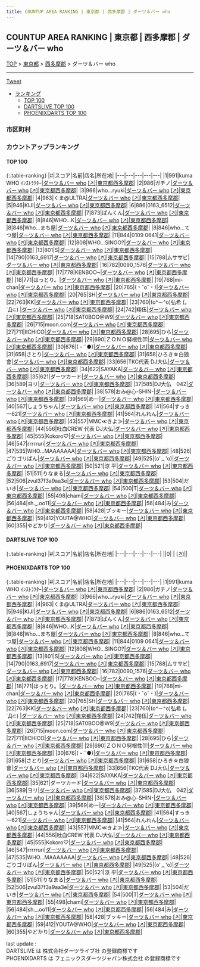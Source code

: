 ```yaml
---
title: COUNTUP AREA RANKING | 東京都 | 西多摩郡 | ダーツ＆バー who
---
```

## COUNTUP AREA RANKING | 東京都 | 西多摩郡 | ダーツ＆バー who

[TOP](/darts/rank/) > [東京都](/darts/rank/東京都/) > [西多摩郡](/darts/rank/東京都/西多摩郡/) > ダーツ＆バー who

___

<a href="https://twitter.com/share?ref_src=twsrc%5Etfw" data-text="COUNTUP AREA RANKING | 東京都西多摩郡ダーツ＆バー who" class="twitter-share-button" data-hashtags="DARTSLIVE,PHOENIXDARTS,darts,ダーツ" data-show-count="false">Tweet</a>

* [ランキング](#カウントアップランキング)
    * [TOP 100](#top-100)
    * [DARTSLIVE TOP 100](#dartslive-top-100)
    * [PHOENIXDARTS TOP 100](#phoenixdarts-top-100)

### 市区町村

<ul>

</ul>

### カウントアップランキング

#### TOP 100



{:.table-ranking}
|#|スコア|名前|店名|所在地|
|---|---|---|---|---|
|1|991|<span class="rank-name-pd">kuma WHO ｲﾝｽﾄﾗｸﾀｰ</span>|<a href="/darts/rank/shops/52078.html">ダーツ＆バー who</a> <a href="https://vs.phoenixdarts.com/jp/shop/shopDetailInfo/s_52078?s_seq=52078">[↗]</a>|<a href="/darts/rank/東京都/西多摩郡">東京都西多摩郡</a>|
|2|986|<span class="rank-name-pd">ガチノ</span>|<a href="/darts/rank/shops/52078.html">ダーツ＆バー who</a> <a href="https://vs.phoenixdarts.com/jp/shop/shopDetailInfo/s_52078?s_seq=52078">[↗]</a>|<a href="/darts/rank/東京都/西多摩郡">東京都西多摩郡</a>|
|3|966|<span class="rank-name-pd">who...ryuki</span>|<a href="/darts/rank/shops/52078.html">ダーツ＆バー who</a> <a href="https://vs.phoenixdarts.com/jp/shop/shopDetailInfo/s_52078?s_seq=52078">[↗]</a>|<a href="/darts/rank/東京都/西多摩郡">東京都西多摩郡</a>|
|4|963|<span class="rank-name-pd">くま@ULTRA</span>|<a href="/darts/rank/shops/52078.html">ダーツ＆バー who</a> <a href="https://vs.phoenixdarts.com/jp/shop/shopDetailInfo/s_52078?s_seq=52078">[↗]</a>|<a href="/darts/rank/東京都/西多摩郡">東京都西多摩郡</a>|
|5|946|<span class="rank-name-pd">KIJI</span>|<a href="/darts/rank/shops/52078.html">ダーツ＆バー who</a> <a href="https://vs.phoenixdarts.com/jp/shop/shopDetailInfo/s_52078?s_seq=52078">[↗]</a>|<a href="/darts/rank/東京都/西多摩郡">東京都西多摩郡</a>|
|6|886|<span class="rank-name-pd">0163_6512</span>|<a href="/darts/rank/shops/52078.html">ダーツ＆バー who</a> <a href="https://vs.phoenixdarts.com/jp/shop/shopDetailInfo/s_52078?s_seq=52078">[↗]</a>|<a href="/darts/rank/東京都/西多摩郡">東京都西多摩郡</a>|
|7|873|<span class="rank-name-pd">ぱんくん</span>|<a href="/darts/rank/shops/52078.html">ダーツ＆バー who</a> <a href="https://vs.phoenixdarts.com/jp/shop/shopDetailInfo/s_52078?s_seq=52078">[↗]</a>|<a href="/darts/rank/東京都/西多摩郡">東京都西多摩郡</a>|
|8|846|<span class="rank-name-pd">WHO...K</span>|<a href="/darts/rank/shops/52078.html">ダーツ＆バー who</a> <a href="https://vs.phoenixdarts.com/jp/shop/shopDetailInfo/s_52078?s_seq=52078">[↗]</a>|<a href="/darts/rank/東京都/西多摩郡">東京都西多摩郡</a>|
|8|846|<span class="rank-name-pd">Who...まち屋</span>|<a href="/darts/rank/shops/52078.html">ダーツ＆バー who</a> <a href="https://vs.phoenixdarts.com/jp/shop/shopDetailInfo/s_52078?s_seq=52078">[↗]</a>|<a href="/darts/rank/東京都/西多摩郡">東京都西多摩郡</a>|
|8|846|<span class="rank-name-pd">who...てつ屋</span>|<a href="/darts/rank/shops/52078.html">ダーツ＆バー who</a> <a href="https://vs.phoenixdarts.com/jp/shop/shopDetailInfo/s_52078?s_seq=52078">[↗]</a>|<a href="/darts/rank/東京都/西多摩郡">東京都西多摩郡</a>|
|11|844|<span class="rank-name-pd">0109 0641</span>|<a href="/darts/rank/shops/52078.html">ダーツ＆バー who</a> <a href="https://vs.phoenixdarts.com/jp/shop/shopDetailInfo/s_52078?s_seq=52078">[↗]</a>|<a href="/darts/rank/東京都/西多摩郡">東京都西多摩郡</a>|
|12|808|<span class="rank-name-pd">WHO...SINGO?</span>|<a href="/darts/rank/shops/52078.html">ダーツ＆バー who</a> <a href="https://vs.phoenixdarts.com/jp/shop/shopDetailInfo/s_52078?s_seq=52078">[↗]</a>|<a href="/darts/rank/東京都/西多摩郡">東京都西多摩郡</a>|
|13|801|<span class="rank-name-pd">S</span>|<a href="/darts/rank/shops/52078.html">ダーツ＆バー who</a> <a href="https://vs.phoenixdarts.com/jp/shop/shopDetailInfo/s_52078?s_seq=52078">[↗]</a>|<a href="/darts/rank/東京都/西多摩郡">東京都西多摩郡</a>|
|14|790|<span class="rank-name-pd">0163_6917</span>|<a href="/darts/rank/shops/52078.html">ダーツ＆バー who</a> <a href="https://vs.phoenixdarts.com/jp/shop/shopDetailInfo/s_52078?s_seq=52078">[↗]</a>|<a href="/darts/rank/東京都/西多摩郡">東京都西多摩郡</a>|
|15|788|<span class="rank-name-pd">ムササビ</span>|<a href="/darts/rank/shops/52078.html">ダーツ＆バー who</a> <a href="https://vs.phoenixdarts.com/jp/shop/shopDetailInfo/s_52078?s_seq=52078">[↗]</a>|<a href="/darts/rank/東京都/西多摩郡">東京都西多摩郡</a>|
|16|782|<span class="rank-name-pd">0090_1576</span>|<a href="/darts/rank/shops/52078.html">ダーツ＆バー who</a> <a href="https://vs.phoenixdarts.com/jp/shop/shopDetailInfo/s_52078?s_seq=52078">[↗]</a>|<a href="/darts/rank/東京都/西多摩郡">東京都西多摩郡</a>|
|17|778|<span class="rank-name-pd">KENBOO~</span>|<a href="/darts/rank/shops/52078.html">ダーツ＆バー who</a> <a href="https://vs.phoenixdarts.com/jp/shop/shopDetailInfo/s_52078?s_seq=52078">[↗]</a>|<a href="/darts/rank/東京都/西多摩郡">東京都西多摩郡</a>|
|18|771|<span class="rank-name-pd">はっとり。</span>|<a href="/darts/rank/shops/52078.html">ダーツ＆バー who</a> <a href="https://vs.phoenixdarts.com/jp/shop/shopDetailInfo/s_52078?s_seq=52078">[↗]</a>|<a href="/darts/rank/東京都/西多摩郡">東京都西多摩郡</a>|
|19|768|<span class="rank-name-pd">mi-chan</span>|<a href="/darts/rank/shops/52078.html">ダーツ＆バー who</a> <a href="https://vs.phoenixdarts.com/jp/shop/shopDetailInfo/s_52078?s_seq=52078">[↗]</a>|<a href="/darts/rank/東京都/西多摩郡">東京都西多摩郡</a>|
|20|765|<span class="rank-name-pd">(﹡ˆoˆ﹡)</span>|<a href="/darts/rank/shops/52078.html">ダーツ＆バー who</a> <a href="https://vs.phoenixdarts.com/jp/shop/shopDetailInfo/s_52078?s_seq=52078">[↗]</a>|<a href="/darts/rank/東京都/西多摩郡">東京都西多摩郡</a>|
|20|765|<span class="rank-name-pd">SH</span>|<a href="/darts/rank/shops/52078.html">ダーツ＆バー who</a> <a href="https://vs.phoenixdarts.com/jp/shop/shopDetailInfo/s_52078?s_seq=52078">[↗]</a>|<a href="/darts/rank/東京都/西多摩郡">東京都西多摩郡</a>|
|22|763|<span class="rank-name-pd">KK</span>|<a href="/darts/rank/shops/52078.html">ダーツ＆バー who</a> <a href="https://vs.phoenixdarts.com/jp/shop/shopDetailInfo/s_52078?s_seq=52078">[↗]</a>|<a href="/darts/rank/東京都/西多摩郡">東京都西多摩郡</a>|
|23|760|<span class="rank-name-pd">(o^－^o)弘希 (。´Д⊂)     </span>|<a href="/darts/rank/shops/52078.html">ダーツ＆バー who</a> <a href="https://vs.phoenixdarts.com/jp/shop/shopDetailInfo/s_52078?s_seq=52078">[↗]</a>|<a href="/darts/rank/東京都/西多摩郡">東京都西多摩郡</a>|
|24|742|<span class="rank-name-pd">翔伍</span>|<a href="/darts/rank/shops/52078.html">ダーツ＆バー who</a> <a href="https://vs.phoenixdarts.com/jp/shop/shopDetailInfo/s_52078?s_seq=52078">[↗]</a>|<a href="/darts/rank/東京都/西多摩郡">東京都西多摩郡</a>|
|25|718|<span class="rank-name-pd">SAT0BOO@W9</span>|<a href="/darts/rank/shops/52078.html">ダーツ＆バー who</a> <a href="https://vs.phoenixdarts.com/jp/shop/shopDetailInfo/s_52078?s_seq=52078">[↗]</a>|<a href="/darts/rank/東京都/西多摩郡">東京都西多摩郡</a>|
|26|715|<span class="rank-name-pd">moon.com</span>|<a href="/darts/rank/shops/52078.html">ダーツ＆バー who</a> <a href="https://vs.phoenixdarts.com/jp/shop/shopDetailInfo/s_52078?s_seq=52078">[↗]</a>|<a href="/darts/rank/東京都/西多摩郡">東京都西多摩郡</a>|
|27|711|<span class="rank-name-pd">IICHICO</span>|<a href="/darts/rank/shops/52078.html">ダーツ＆バー who</a> <a href="https://vs.phoenixdarts.com/jp/shop/shopDetailInfo/s_52078?s_seq=52078">[↗]</a>|<a href="/darts/rank/東京都/西多摩郡">東京都西多摩郡</a>|
|28|695|<span class="rank-name-pd">ひら</span>|<a href="/darts/rank/shops/52078.html">ダーツ＆バー who</a> <a href="https://vs.phoenixdarts.com/jp/shop/shopDetailInfo/s_52078?s_seq=52078">[↗]</a>|<a href="/darts/rank/東京都/西多摩郡">東京都西多摩郡</a>|
|29|690|<span class="rank-name-pd">ＺＯＮＯ努根性㌍</span>|<a href="/darts/rank/shops/52078.html">ダーツ＆バー who</a> <a href="https://vs.phoenixdarts.com/jp/shop/shopDetailInfo/s_52078?s_seq=52078">[↗]</a>|<a href="/darts/rank/東京都/西多摩郡">東京都西多摩郡</a>|
|30|676|<span class="rank-name-pd">(・¨●)</span>|<a href="/darts/rank/shops/52078.html">ダーツ＆バー who</a> <a href="https://vs.phoenixdarts.com/jp/shop/shopDetailInfo/s_52078?s_seq=52078">[↗]</a>|<a href="/darts/rank/東京都/西多摩郡">東京都西多摩郡</a>|
|31|658|<span class="rank-name-pd">さとり</span>|<a href="/darts/rank/shops/52078.html">ダーツ＆バー who</a> <a href="https://vs.phoenixdarts.com/jp/shop/shopDetailInfo/s_52078?s_seq=52078">[↗]</a>|<a href="/darts/rank/東京都/西多摩郡">東京都西多摩郡</a>|
|31|658|<span class="rank-name-pd">ひろき☆白狼會</span>|<a href="/darts/rank/shops/52078.html">ダーツ＆バー who</a> <a href="https://vs.phoenixdarts.com/jp/shop/shopDetailInfo/s_52078?s_seq=52078">[↗]</a>|<a href="/darts/rank/東京都/西多摩郡">東京都西多摩郡</a>|
|33|656|<span class="rank-name-pd">TKC代表 DJ大仏</span>|<a href="/darts/rank/shops/52078.html">ダーツ＆バー who</a> <a href="https://vs.phoenixdarts.com/jp/shop/shopDetailInfo/s_52078?s_seq=52078">[↗]</a>|<a href="/darts/rank/東京都/西多摩郡">東京都西多摩郡</a>|
|34|622|<span class="rank-name-pd">SAYAKA</span>|<a href="/darts/rank/shops/52078.html">ダーツ＆バー who</a> <a href="https://vs.phoenixdarts.com/jp/shop/shopDetailInfo/s_52078?s_seq=52078">[↗]</a>|<a href="/darts/rank/東京都/西多摩郡">東京都西多摩郡</a>|
|35|621|<span class="rank-name-pd">ダーツカード</span>|<a href="/darts/rank/shops/52078.html">ダーツ＆バー who</a> <a href="https://vs.phoenixdarts.com/jp/shop/shopDetailInfo/s_52078?s_seq=52078">[↗]</a>|<a href="/darts/rank/東京都/西多摩郡">東京都西多摩郡</a>|
|36|589|<span class="rank-name-pd">ヨリ</span>|<a href="/darts/rank/shops/52078.html">ダーツ＆バー who</a> <a href="https://vs.phoenixdarts.com/jp/shop/shopDetailInfo/s_52078?s_seq=52078">[↗]</a>|<a href="/darts/rank/東京都/西多摩郡">東京都西多摩郡</a>|
|37|585|<span class="rank-name-pd">DJ大仏　042</span>|<a href="/darts/rank/shops/52078.html">ダーツ＆バー who</a> <a href="https://vs.phoenixdarts.com/jp/shop/shopDetailInfo/s_52078?s_seq=52078">[↗]</a>|<a href="/darts/rank/東京都/西多摩郡">東京都西多摩郡</a>|
|38|578|<span class="rank-name-pd">おみ@心-SHIN-</span>|<a href="/darts/rank/shops/52078.html">ダーツ＆バー who</a> <a href="https://vs.phoenixdarts.com/jp/shop/shopDetailInfo/s_52078?s_seq=52078">[↗]</a>|<a href="/darts/rank/東京都/西多摩郡">東京都西多摩郡</a>|
|39|569|<span class="rank-name-pd">めー</span>|<a href="/darts/rank/shops/52078.html">ダーツ＆バー who</a> <a href="https://vs.phoenixdarts.com/jp/shop/shopDetailInfo/s_52078?s_seq=52078">[↗]</a>|<a href="/darts/rank/東京都/西多摩郡">東京都西多摩郡</a>|
|40|567|<span class="rank-name-pd">しょうちゃん</span>|<a href="/darts/rank/shops/52078.html">ダーツ＆バー who</a> <a href="https://vs.phoenixdarts.com/jp/shop/shopDetailInfo/s_52078?s_seq=52078">[↗]</a>|<a href="/darts/rank/東京都/西多摩郡">東京都西多摩郡</a>|
|41|564|<span class="rank-name-pd">すっきー621</span>|<a href="/darts/rank/shops/52078.html">ダーツ＆バー who</a> <a href="https://vs.phoenixdarts.com/jp/shop/shopDetailInfo/s_52078?s_seq=52078">[↗]</a>|<a href="/darts/rank/東京都/西多摩郡">東京都西多摩郡</a>|
|41|564|<span class="rank-name-pd">れんれん</span>|<a href="/darts/rank/shops/52078.html">ダーツ＆バー who</a> <a href="https://vs.phoenixdarts.com/jp/shop/shopDetailInfo/s_52078?s_seq=52078">[↗]</a>|<a href="/darts/rank/東京都/西多摩郡">東京都西多摩郡</a>|
|43|557|<span class="rank-name-pd">MMC≪きよ≫</span>|<a href="/darts/rank/shops/52078.html">ダーツ＆バー who</a> <a href="https://vs.phoenixdarts.com/jp/shop/shopDetailInfo/s_52078?s_seq=52078">[↗]</a>|<a href="/darts/rank/東京都/西多摩郡">東京都西多摩郡</a>|
|44|556|<span class="rank-name-pd">吐血CREW 代表 DJ大仏</span>|<a href="/darts/rank/shops/52078.html">ダーツ＆バー who</a> <a href="https://vs.phoenixdarts.com/jp/shop/shopDetailInfo/s_52078?s_seq=52078">[↗]</a>|<a href="/darts/rank/東京都/西多摩郡">東京都西多摩郡</a>|
|45|555|<span class="rank-name-pd">Kokoro♡</span>|<a href="/darts/rank/shops/52078.html">ダーツ＆バー who</a> <a href="https://vs.phoenixdarts.com/jp/shop/shopDetailInfo/s_52078?s_seq=52078">[↗]</a>|<a href="/darts/rank/東京都/西多摩郡">東京都西多摩郡</a>|
|46|547|<span class="rank-name-pd">rrrrruri</span>|<a href="/darts/rank/shops/52078.html">ダーツ＆バー who</a> <a href="https://vs.phoenixdarts.com/jp/shop/shopDetailInfo/s_52078?s_seq=52078">[↗]</a>|<a href="/darts/rank/東京都/西多摩郡">東京都西多摩郡</a>|
|47|535|<span class="rank-name-pd">WHO...MAAAAAAA</span>|<a href="/darts/rank/shops/52078.html">ダーツ＆バー who</a> <a href="https://vs.phoenixdarts.com/jp/shop/shopDetailInfo/s_52078?s_seq=52078">[↗]</a>|<a href="/darts/rank/東京都/西多摩郡">東京都西多摩郡</a>|
|48|526|<span class="rank-name-pd">ごりゴリぱん</span>|<a href="/darts/rank/shops/52078.html">ダーツ＆バー who</a> <a href="https://vs.phoenixdarts.com/jp/shop/shopDetailInfo/s_52078?s_seq=52078">[↗]</a>|<a href="/darts/rank/東京都/西多摩郡">東京都西多摩郡</a>|
|49|525|<span class="rank-name-pd">(o&#x27;ᆺ&#x27;o)</span>|<a href="/darts/rank/shops/52078.html">ダーツ＆バー who</a> <a href="https://vs.phoenixdarts.com/jp/shop/shopDetailInfo/s_52078?s_seq=52078">[↗]</a>|<a href="/darts/rank/東京都/西多摩郡">東京都西多摩郡</a>|
|50|521|<span class="rank-name-pd">涼 平</span>|<a href="/darts/rank/shops/52078.html">ダーツ＆バー who</a> <a href="https://vs.phoenixdarts.com/jp/shop/shopDetailInfo/s_52078?s_seq=52078">[↗]</a>|<a href="/darts/rank/東京都/西多摩郡">東京都西多摩郡</a>|
|51|511|<span class="rank-name-pd">りなまる</span>|<a href="/darts/rank/shops/52078.html">ダーツ＆バー who</a> <a href="https://vs.phoenixdarts.com/jp/shop/shopDetailInfo/s_52078?s_seq=52078">[↗]</a>|<a href="/darts/rank/東京都/西多摩郡">東京都西多摩郡</a>|
|52|506|<span class="rank-name-pd">zvul37f3a9aa3e</span>|<a href="/darts/rank/shops/52078.html">ダーツ＆バー who</a> <a href="https://vs.phoenixdarts.com/jp/shop/shopDetailInfo/s_52078?s_seq=52078">[↗]</a>|<a href="/darts/rank/東京都/西多摩郡">東京都西多摩郡</a>|
|53|504|<span class="rank-name-pd">だいき</span>|<a href="/darts/rank/shops/52078.html">ダーツ＆バー who</a> <a href="https://vs.phoenixdarts.com/jp/shop/shopDetailInfo/s_52078?s_seq=52078">[↗]</a>|<a href="/darts/rank/東京都/西多摩郡">東京都西多摩郡</a>|
|54|500|<span class="rank-name-pd">T</span>|<a href="/darts/rank/shops/52078.html">ダーツ＆バー who</a> <a href="https://vs.phoenixdarts.com/jp/shop/shopDetailInfo/s_52078?s_seq=52078">[↗]</a>|<a href="/darts/rank/東京都/西多摩郡">東京都西多摩郡</a>|
|55|498|<span class="rank-name-pd">chami</span>|<a href="/darts/rank/shops/52078.html">ダーツ＆バー who</a> <a href="https://vs.phoenixdarts.com/jp/shop/shopDetailInfo/s_52078?s_seq=52078">[↗]</a>|<a href="/darts/rank/東京都/西多摩郡">東京都西多摩郡</a>|
|56|484|<span class="rank-name-pd">sh._.oo11</span>|<a href="/darts/rank/shops/52078.html">ダーツ＆バー who</a> <a href="https://vs.phoenixdarts.com/jp/shop/shopDetailInfo/s_52078?s_seq=52078">[↗]</a>|<a href="/darts/rank/東京都/西多摩郡">東京都西多摩郡</a>|
|56|484|<span class="rank-name-pd">み</span>|<a href="/darts/rank/shops/52078.html">ダーツ＆バー who</a> <a href="https://vs.phoenixdarts.com/jp/shop/shopDetailInfo/s_52078?s_seq=52078">[↗]</a>|<a href="/darts/rank/東京都/西多摩郡">東京都西多摩郡</a>|
|58|428|<span class="rank-name-pd">ブッキー</span>|<a href="/darts/rank/shops/52078.html">ダーツ＆バー who</a> <a href="https://vs.phoenixdarts.com/jp/shop/shopDetailInfo/s_52078?s_seq=52078">[↗]</a>|<a href="/darts/rank/東京都/西多摩郡">東京都西多摩郡</a>|
|59|412|<span class="rank-name-pd">YOUTA@WHO</span>|<a href="/darts/rank/shops/52078.html">ダーツ＆バー who</a> <a href="https://vs.phoenixdarts.com/jp/shop/shopDetailInfo/s_52078?s_seq=52078">[↗]</a>|<a href="/darts/rank/東京都/西多摩郡">東京都西多摩郡</a>|
|60|355|<span class="rank-name-pd">やどかり</span>|<a href="/darts/rank/shops/52078.html">ダーツ＆バー who</a> <a href="https://vs.phoenixdarts.com/jp/shop/shopDetailInfo/s_52078?s_seq=52078">[↗]</a>|<a href="/darts/rank/東京都/西多摩郡">東京都西多摩郡</a>|


#### DARTSLIVE TOP 100



{:.table-ranking}
|#|スコア|名前|店名|所在地|
|---|---|---|---|---|
||0|<span class="rank-name-dl"> </span>|<a href="/darts/rank/shops/.html"></a> <a href="">[↗]</a>|<a href="/darts/rank//"></a>|


#### PHOENIXDARTS TOP 100



{:.table-ranking}
|#|スコア|名前|店名|所在地|
|---|---|---|---|---|
|1|991|<span class="rank-name-pd">kuma WHO ｲﾝｽﾄﾗｸﾀｰ</span>|<a href="/darts/rank/shops/52078.html">ダーツ＆バー who</a> <a href="https://vs.phoenixdarts.com/jp/shop/shopDetailInfo/s_52078?s_seq=52078">[↗]</a>|<a href="/darts/rank/東京都/西多摩郡">東京都西多摩郡</a>|
|2|986|<span class="rank-name-pd">ガチノ</span>|<a href="/darts/rank/shops/52078.html">ダーツ＆バー who</a> <a href="https://vs.phoenixdarts.com/jp/shop/shopDetailInfo/s_52078?s_seq=52078">[↗]</a>|<a href="/darts/rank/東京都/西多摩郡">東京都西多摩郡</a>|
|3|966|<span class="rank-name-pd">who...ryuki</span>|<a href="/darts/rank/shops/52078.html">ダーツ＆バー who</a> <a href="https://vs.phoenixdarts.com/jp/shop/shopDetailInfo/s_52078?s_seq=52078">[↗]</a>|<a href="/darts/rank/東京都/西多摩郡">東京都西多摩郡</a>|
|4|963|<span class="rank-name-pd">くま@ULTRA</span>|<a href="/darts/rank/shops/52078.html">ダーツ＆バー who</a> <a href="https://vs.phoenixdarts.com/jp/shop/shopDetailInfo/s_52078?s_seq=52078">[↗]</a>|<a href="/darts/rank/東京都/西多摩郡">東京都西多摩郡</a>|
|5|946|<span class="rank-name-pd">KIJI</span>|<a href="/darts/rank/shops/52078.html">ダーツ＆バー who</a> <a href="https://vs.phoenixdarts.com/jp/shop/shopDetailInfo/s_52078?s_seq=52078">[↗]</a>|<a href="/darts/rank/東京都/西多摩郡">東京都西多摩郡</a>|
|6|886|<span class="rank-name-pd">0163_6512</span>|<a href="/darts/rank/shops/52078.html">ダーツ＆バー who</a> <a href="https://vs.phoenixdarts.com/jp/shop/shopDetailInfo/s_52078?s_seq=52078">[↗]</a>|<a href="/darts/rank/東京都/西多摩郡">東京都西多摩郡</a>|
|7|873|<span class="rank-name-pd">ぱんくん</span>|<a href="/darts/rank/shops/52078.html">ダーツ＆バー who</a> <a href="https://vs.phoenixdarts.com/jp/shop/shopDetailInfo/s_52078?s_seq=52078">[↗]</a>|<a href="/darts/rank/東京都/西多摩郡">東京都西多摩郡</a>|
|8|846|<span class="rank-name-pd">WHO...K</span>|<a href="/darts/rank/shops/52078.html">ダーツ＆バー who</a> <a href="https://vs.phoenixdarts.com/jp/shop/shopDetailInfo/s_52078?s_seq=52078">[↗]</a>|<a href="/darts/rank/東京都/西多摩郡">東京都西多摩郡</a>|
|8|846|<span class="rank-name-pd">Who...まち屋</span>|<a href="/darts/rank/shops/52078.html">ダーツ＆バー who</a> <a href="https://vs.phoenixdarts.com/jp/shop/shopDetailInfo/s_52078?s_seq=52078">[↗]</a>|<a href="/darts/rank/東京都/西多摩郡">東京都西多摩郡</a>|
|8|846|<span class="rank-name-pd">who...てつ屋</span>|<a href="/darts/rank/shops/52078.html">ダーツ＆バー who</a> <a href="https://vs.phoenixdarts.com/jp/shop/shopDetailInfo/s_52078?s_seq=52078">[↗]</a>|<a href="/darts/rank/東京都/西多摩郡">東京都西多摩郡</a>|
|11|844|<span class="rank-name-pd">0109 0641</span>|<a href="/darts/rank/shops/52078.html">ダーツ＆バー who</a> <a href="https://vs.phoenixdarts.com/jp/shop/shopDetailInfo/s_52078?s_seq=52078">[↗]</a>|<a href="/darts/rank/東京都/西多摩郡">東京都西多摩郡</a>|
|12|808|<span class="rank-name-pd">WHO...SINGO?</span>|<a href="/darts/rank/shops/52078.html">ダーツ＆バー who</a> <a href="https://vs.phoenixdarts.com/jp/shop/shopDetailInfo/s_52078?s_seq=52078">[↗]</a>|<a href="/darts/rank/東京都/西多摩郡">東京都西多摩郡</a>|
|13|801|<span class="rank-name-pd">S</span>|<a href="/darts/rank/shops/52078.html">ダーツ＆バー who</a> <a href="https://vs.phoenixdarts.com/jp/shop/shopDetailInfo/s_52078?s_seq=52078">[↗]</a>|<a href="/darts/rank/東京都/西多摩郡">東京都西多摩郡</a>|
|14|790|<span class="rank-name-pd">0163_6917</span>|<a href="/darts/rank/shops/52078.html">ダーツ＆バー who</a> <a href="https://vs.phoenixdarts.com/jp/shop/shopDetailInfo/s_52078?s_seq=52078">[↗]</a>|<a href="/darts/rank/東京都/西多摩郡">東京都西多摩郡</a>|
|15|788|<span class="rank-name-pd">ムササビ</span>|<a href="/darts/rank/shops/52078.html">ダーツ＆バー who</a> <a href="https://vs.phoenixdarts.com/jp/shop/shopDetailInfo/s_52078?s_seq=52078">[↗]</a>|<a href="/darts/rank/東京都/西多摩郡">東京都西多摩郡</a>|
|16|782|<span class="rank-name-pd">0090_1576</span>|<a href="/darts/rank/shops/52078.html">ダーツ＆バー who</a> <a href="https://vs.phoenixdarts.com/jp/shop/shopDetailInfo/s_52078?s_seq=52078">[↗]</a>|<a href="/darts/rank/東京都/西多摩郡">東京都西多摩郡</a>|
|17|778|<span class="rank-name-pd">KENBOO~</span>|<a href="/darts/rank/shops/52078.html">ダーツ＆バー who</a> <a href="https://vs.phoenixdarts.com/jp/shop/shopDetailInfo/s_52078?s_seq=52078">[↗]</a>|<a href="/darts/rank/東京都/西多摩郡">東京都西多摩郡</a>|
|18|771|<span class="rank-name-pd">はっとり。</span>|<a href="/darts/rank/shops/52078.html">ダーツ＆バー who</a> <a href="https://vs.phoenixdarts.com/jp/shop/shopDetailInfo/s_52078?s_seq=52078">[↗]</a>|<a href="/darts/rank/東京都/西多摩郡">東京都西多摩郡</a>|
|19|768|<span class="rank-name-pd">mi-chan</span>|<a href="/darts/rank/shops/52078.html">ダーツ＆バー who</a> <a href="https://vs.phoenixdarts.com/jp/shop/shopDetailInfo/s_52078?s_seq=52078">[↗]</a>|<a href="/darts/rank/東京都/西多摩郡">東京都西多摩郡</a>|
|20|765|<span class="rank-name-pd">(﹡ˆoˆ﹡)</span>|<a href="/darts/rank/shops/52078.html">ダーツ＆バー who</a> <a href="https://vs.phoenixdarts.com/jp/shop/shopDetailInfo/s_52078?s_seq=52078">[↗]</a>|<a href="/darts/rank/東京都/西多摩郡">東京都西多摩郡</a>|
|20|765|<span class="rank-name-pd">SH</span>|<a href="/darts/rank/shops/52078.html">ダーツ＆バー who</a> <a href="https://vs.phoenixdarts.com/jp/shop/shopDetailInfo/s_52078?s_seq=52078">[↗]</a>|<a href="/darts/rank/東京都/西多摩郡">東京都西多摩郡</a>|
|22|763|<span class="rank-name-pd">KK</span>|<a href="/darts/rank/shops/52078.html">ダーツ＆バー who</a> <a href="https://vs.phoenixdarts.com/jp/shop/shopDetailInfo/s_52078?s_seq=52078">[↗]</a>|<a href="/darts/rank/東京都/西多摩郡">東京都西多摩郡</a>|
|23|760|<span class="rank-name-pd">(o^－^o)弘希 (。´Д⊂)     </span>|<a href="/darts/rank/shops/52078.html">ダーツ＆バー who</a> <a href="https://vs.phoenixdarts.com/jp/shop/shopDetailInfo/s_52078?s_seq=52078">[↗]</a>|<a href="/darts/rank/東京都/西多摩郡">東京都西多摩郡</a>|
|24|742|<span class="rank-name-pd">翔伍</span>|<a href="/darts/rank/shops/52078.html">ダーツ＆バー who</a> <a href="https://vs.phoenixdarts.com/jp/shop/shopDetailInfo/s_52078?s_seq=52078">[↗]</a>|<a href="/darts/rank/東京都/西多摩郡">東京都西多摩郡</a>|
|25|718|<span class="rank-name-pd">SAT0BOO@W9</span>|<a href="/darts/rank/shops/52078.html">ダーツ＆バー who</a> <a href="https://vs.phoenixdarts.com/jp/shop/shopDetailInfo/s_52078?s_seq=52078">[↗]</a>|<a href="/darts/rank/東京都/西多摩郡">東京都西多摩郡</a>|
|26|715|<span class="rank-name-pd">moon.com</span>|<a href="/darts/rank/shops/52078.html">ダーツ＆バー who</a> <a href="https://vs.phoenixdarts.com/jp/shop/shopDetailInfo/s_52078?s_seq=52078">[↗]</a>|<a href="/darts/rank/東京都/西多摩郡">東京都西多摩郡</a>|
|27|711|<span class="rank-name-pd">IICHICO</span>|<a href="/darts/rank/shops/52078.html">ダーツ＆バー who</a> <a href="https://vs.phoenixdarts.com/jp/shop/shopDetailInfo/s_52078?s_seq=52078">[↗]</a>|<a href="/darts/rank/東京都/西多摩郡">東京都西多摩郡</a>|
|28|695|<span class="rank-name-pd">ひら</span>|<a href="/darts/rank/shops/52078.html">ダーツ＆バー who</a> <a href="https://vs.phoenixdarts.com/jp/shop/shopDetailInfo/s_52078?s_seq=52078">[↗]</a>|<a href="/darts/rank/東京都/西多摩郡">東京都西多摩郡</a>|
|29|690|<span class="rank-name-pd">ＺＯＮＯ努根性㌍</span>|<a href="/darts/rank/shops/52078.html">ダーツ＆バー who</a> <a href="https://vs.phoenixdarts.com/jp/shop/shopDetailInfo/s_52078?s_seq=52078">[↗]</a>|<a href="/darts/rank/東京都/西多摩郡">東京都西多摩郡</a>|
|30|676|<span class="rank-name-pd">(・¨●)</span>|<a href="/darts/rank/shops/52078.html">ダーツ＆バー who</a> <a href="https://vs.phoenixdarts.com/jp/shop/shopDetailInfo/s_52078?s_seq=52078">[↗]</a>|<a href="/darts/rank/東京都/西多摩郡">東京都西多摩郡</a>|
|31|658|<span class="rank-name-pd">さとり</span>|<a href="/darts/rank/shops/52078.html">ダーツ＆バー who</a> <a href="https://vs.phoenixdarts.com/jp/shop/shopDetailInfo/s_52078?s_seq=52078">[↗]</a>|<a href="/darts/rank/東京都/西多摩郡">東京都西多摩郡</a>|
|31|658|<span class="rank-name-pd">ひろき☆白狼會</span>|<a href="/darts/rank/shops/52078.html">ダーツ＆バー who</a> <a href="https://vs.phoenixdarts.com/jp/shop/shopDetailInfo/s_52078?s_seq=52078">[↗]</a>|<a href="/darts/rank/東京都/西多摩郡">東京都西多摩郡</a>|
|33|656|<span class="rank-name-pd">TKC代表 DJ大仏</span>|<a href="/darts/rank/shops/52078.html">ダーツ＆バー who</a> <a href="https://vs.phoenixdarts.com/jp/shop/shopDetailInfo/s_52078?s_seq=52078">[↗]</a>|<a href="/darts/rank/東京都/西多摩郡">東京都西多摩郡</a>|
|34|622|<span class="rank-name-pd">SAYAKA</span>|<a href="/darts/rank/shops/52078.html">ダーツ＆バー who</a> <a href="https://vs.phoenixdarts.com/jp/shop/shopDetailInfo/s_52078?s_seq=52078">[↗]</a>|<a href="/darts/rank/東京都/西多摩郡">東京都西多摩郡</a>|
|35|621|<span class="rank-name-pd">ダーツカード</span>|<a href="/darts/rank/shops/52078.html">ダーツ＆バー who</a> <a href="https://vs.phoenixdarts.com/jp/shop/shopDetailInfo/s_52078?s_seq=52078">[↗]</a>|<a href="/darts/rank/東京都/西多摩郡">東京都西多摩郡</a>|
|36|589|<span class="rank-name-pd">ヨリ</span>|<a href="/darts/rank/shops/52078.html">ダーツ＆バー who</a> <a href="https://vs.phoenixdarts.com/jp/shop/shopDetailInfo/s_52078?s_seq=52078">[↗]</a>|<a href="/darts/rank/東京都/西多摩郡">東京都西多摩郡</a>|
|37|585|<span class="rank-name-pd">DJ大仏　042</span>|<a href="/darts/rank/shops/52078.html">ダーツ＆バー who</a> <a href="https://vs.phoenixdarts.com/jp/shop/shopDetailInfo/s_52078?s_seq=52078">[↗]</a>|<a href="/darts/rank/東京都/西多摩郡">東京都西多摩郡</a>|
|38|578|<span class="rank-name-pd">おみ@心-SHIN-</span>|<a href="/darts/rank/shops/52078.html">ダーツ＆バー who</a> <a href="https://vs.phoenixdarts.com/jp/shop/shopDetailInfo/s_52078?s_seq=52078">[↗]</a>|<a href="/darts/rank/東京都/西多摩郡">東京都西多摩郡</a>|
|39|569|<span class="rank-name-pd">めー</span>|<a href="/darts/rank/shops/52078.html">ダーツ＆バー who</a> <a href="https://vs.phoenixdarts.com/jp/shop/shopDetailInfo/s_52078?s_seq=52078">[↗]</a>|<a href="/darts/rank/東京都/西多摩郡">東京都西多摩郡</a>|
|40|567|<span class="rank-name-pd">しょうちゃん</span>|<a href="/darts/rank/shops/52078.html">ダーツ＆バー who</a> <a href="https://vs.phoenixdarts.com/jp/shop/shopDetailInfo/s_52078?s_seq=52078">[↗]</a>|<a href="/darts/rank/東京都/西多摩郡">東京都西多摩郡</a>|
|41|564|<span class="rank-name-pd">すっきー621</span>|<a href="/darts/rank/shops/52078.html">ダーツ＆バー who</a> <a href="https://vs.phoenixdarts.com/jp/shop/shopDetailInfo/s_52078?s_seq=52078">[↗]</a>|<a href="/darts/rank/東京都/西多摩郡">東京都西多摩郡</a>|
|41|564|<span class="rank-name-pd">れんれん</span>|<a href="/darts/rank/shops/52078.html">ダーツ＆バー who</a> <a href="https://vs.phoenixdarts.com/jp/shop/shopDetailInfo/s_52078?s_seq=52078">[↗]</a>|<a href="/darts/rank/東京都/西多摩郡">東京都西多摩郡</a>|
|43|557|<span class="rank-name-pd">MMC≪きよ≫</span>|<a href="/darts/rank/shops/52078.html">ダーツ＆バー who</a> <a href="https://vs.phoenixdarts.com/jp/shop/shopDetailInfo/s_52078?s_seq=52078">[↗]</a>|<a href="/darts/rank/東京都/西多摩郡">東京都西多摩郡</a>|
|44|556|<span class="rank-name-pd">吐血CREW 代表 DJ大仏</span>|<a href="/darts/rank/shops/52078.html">ダーツ＆バー who</a> <a href="https://vs.phoenixdarts.com/jp/shop/shopDetailInfo/s_52078?s_seq=52078">[↗]</a>|<a href="/darts/rank/東京都/西多摩郡">東京都西多摩郡</a>|
|45|555|<span class="rank-name-pd">Kokoro♡</span>|<a href="/darts/rank/shops/52078.html">ダーツ＆バー who</a> <a href="https://vs.phoenixdarts.com/jp/shop/shopDetailInfo/s_52078?s_seq=52078">[↗]</a>|<a href="/darts/rank/東京都/西多摩郡">東京都西多摩郡</a>|
|46|547|<span class="rank-name-pd">rrrrruri</span>|<a href="/darts/rank/shops/52078.html">ダーツ＆バー who</a> <a href="https://vs.phoenixdarts.com/jp/shop/shopDetailInfo/s_52078?s_seq=52078">[↗]</a>|<a href="/darts/rank/東京都/西多摩郡">東京都西多摩郡</a>|
|47|535|<span class="rank-name-pd">WHO...MAAAAAAA</span>|<a href="/darts/rank/shops/52078.html">ダーツ＆バー who</a> <a href="https://vs.phoenixdarts.com/jp/shop/shopDetailInfo/s_52078?s_seq=52078">[↗]</a>|<a href="/darts/rank/東京都/西多摩郡">東京都西多摩郡</a>|
|48|526|<span class="rank-name-pd">ごりゴリぱん</span>|<a href="/darts/rank/shops/52078.html">ダーツ＆バー who</a> <a href="https://vs.phoenixdarts.com/jp/shop/shopDetailInfo/s_52078?s_seq=52078">[↗]</a>|<a href="/darts/rank/東京都/西多摩郡">東京都西多摩郡</a>|
|49|525|<span class="rank-name-pd">(o&#x27;ᆺ&#x27;o)</span>|<a href="/darts/rank/shops/52078.html">ダーツ＆バー who</a> <a href="https://vs.phoenixdarts.com/jp/shop/shopDetailInfo/s_52078?s_seq=52078">[↗]</a>|<a href="/darts/rank/東京都/西多摩郡">東京都西多摩郡</a>|
|50|521|<span class="rank-name-pd">涼 平</span>|<a href="/darts/rank/shops/52078.html">ダーツ＆バー who</a> <a href="https://vs.phoenixdarts.com/jp/shop/shopDetailInfo/s_52078?s_seq=52078">[↗]</a>|<a href="/darts/rank/東京都/西多摩郡">東京都西多摩郡</a>|
|51|511|<span class="rank-name-pd">りなまる</span>|<a href="/darts/rank/shops/52078.html">ダーツ＆バー who</a> <a href="https://vs.phoenixdarts.com/jp/shop/shopDetailInfo/s_52078?s_seq=52078">[↗]</a>|<a href="/darts/rank/東京都/西多摩郡">東京都西多摩郡</a>|
|52|506|<span class="rank-name-pd">zvul37f3a9aa3e</span>|<a href="/darts/rank/shops/52078.html">ダーツ＆バー who</a> <a href="https://vs.phoenixdarts.com/jp/shop/shopDetailInfo/s_52078?s_seq=52078">[↗]</a>|<a href="/darts/rank/東京都/西多摩郡">東京都西多摩郡</a>|
|53|504|<span class="rank-name-pd">だいき</span>|<a href="/darts/rank/shops/52078.html">ダーツ＆バー who</a> <a href="https://vs.phoenixdarts.com/jp/shop/shopDetailInfo/s_52078?s_seq=52078">[↗]</a>|<a href="/darts/rank/東京都/西多摩郡">東京都西多摩郡</a>|
|54|500|<span class="rank-name-pd">T</span>|<a href="/darts/rank/shops/52078.html">ダーツ＆バー who</a> <a href="https://vs.phoenixdarts.com/jp/shop/shopDetailInfo/s_52078?s_seq=52078">[↗]</a>|<a href="/darts/rank/東京都/西多摩郡">東京都西多摩郡</a>|
|55|498|<span class="rank-name-pd">chami</span>|<a href="/darts/rank/shops/52078.html">ダーツ＆バー who</a> <a href="https://vs.phoenixdarts.com/jp/shop/shopDetailInfo/s_52078?s_seq=52078">[↗]</a>|<a href="/darts/rank/東京都/西多摩郡">東京都西多摩郡</a>|
|56|484|<span class="rank-name-pd">sh._.oo11</span>|<a href="/darts/rank/shops/52078.html">ダーツ＆バー who</a> <a href="https://vs.phoenixdarts.com/jp/shop/shopDetailInfo/s_52078?s_seq=52078">[↗]</a>|<a href="/darts/rank/東京都/西多摩郡">東京都西多摩郡</a>|
|56|484|<span class="rank-name-pd">み</span>|<a href="/darts/rank/shops/52078.html">ダーツ＆バー who</a> <a href="https://vs.phoenixdarts.com/jp/shop/shopDetailInfo/s_52078?s_seq=52078">[↗]</a>|<a href="/darts/rank/東京都/西多摩郡">東京都西多摩郡</a>|
|58|428|<span class="rank-name-pd">ブッキー</span>|<a href="/darts/rank/shops/52078.html">ダーツ＆バー who</a> <a href="https://vs.phoenixdarts.com/jp/shop/shopDetailInfo/s_52078?s_seq=52078">[↗]</a>|<a href="/darts/rank/東京都/西多摩郡">東京都西多摩郡</a>|
|59|412|<span class="rank-name-pd">YOUTA@WHO</span>|<a href="/darts/rank/shops/52078.html">ダーツ＆バー who</a> <a href="https://vs.phoenixdarts.com/jp/shop/shopDetailInfo/s_52078?s_seq=52078">[↗]</a>|<a href="/darts/rank/東京都/西多摩郡">東京都西多摩郡</a>|
|60|355|<span class="rank-name-pd">やどかり</span>|<a href="/darts/rank/shops/52078.html">ダーツ＆バー who</a> <a href="https://vs.phoenixdarts.com/jp/shop/shopDetailInfo/s_52078?s_seq=52078">[↗]</a>|<a href="/darts/rank/東京都/西多摩郡">東京都西多摩郡</a>|


<div class="footer border-top border-gray-light mt-5 pt-3 text-right text-gray">
    last update : <span style="font-weight: italic" id="foot_last_modified"></span><br />
    DARTSLIVE は 株式会社ダーツライブ社 の登録商標です<br />
    PHOENIXDARTS は フェニックスダーツジャパン株式会社 の登録商標です<br />
</div>

<script src="https://cdnjs.cloudflare.com/ajax/libs/jquery.tablesorter/2.31.3/js/jquery.tablesorter.min.js" integrity="sha512-qzgd5cYSZcosqpzpn7zF2ZId8f/8CHmFKZ8j7mU4OUXTNRd5g+ZHBPsgKEwoqxCtdQvExE5LprwwPAgoicguNg==" crossorigin="anonymous" referrerpolicy="no-referrer"></script>
<link rel="stylesheet" href="https://cdnjs.cloudflare.com/ajax/libs/jquery.tablesorter/2.31.3/css/theme.default.min.css" integrity="sha512-wghhOJkjQX0Lh3NSWvNKeZ0ZpNn+SPVXX1Qyc9OCaogADktxrBiBdKGDoqVUOyhStvMBmJQ8ZdMHiR3wuEq8+w==" crossorigin="anonymous" referrerpolicy="no-referrer" />
<script>
$(function() {
    $(".table-ranking").tablesorter({sortList:[[0, 0]]});
    $("#foot_last_modified").text(formatDate(new Date(document.lastModified), 'yyyy-MM-dd HH:mm:ss'));
});
</script>

<script async src="https://platform.twitter.com/widgets.js" charset="utf-8"></script>